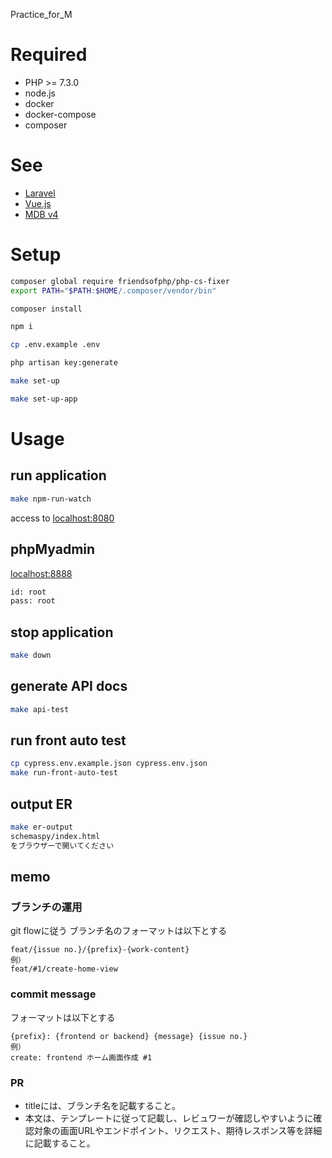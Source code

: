 Practice_for_M
# Required
- PHP >= 7.3.0
- node.js
- docker
- docker-compose
- composer
# See
- [Laravel](https://laravel.com/)
- [Vue.js](https://jp.vuejs.org/index.html)
- [MDB v4](https://mdbootstrap.com/)
# Setup
```bash
composer global require friendsofphp/php-cs-fixer
export PATH="$PATH:$HOME/.composer/vendor/bin"
```
```bash
composer install
```
```bash
npm i
```
```bash
cp .env.example .env
```
```bash
php artisan key:generate
```
```bash
make set-up
```
```bash
make set-up-app
```
# Usage
## run application
```bash
make npm-run-watch
```
access to [localhost:8080](localhost:8080)
## phpMyadmin
[localhost:8888](localhost:8888)
```bash
id: root
pass: root
```
## stop application
```bash
make down
```
## generate API docs
```bash
make api-test
```
## run front auto test
```bash
cp cypress.env.example.json cypress.env.json
make run-front-auto-test
```
## output ER
```bash
make er-output
schemaspy/index.html
をブラウザーで開いてください
```
## memo
### ブランチの運用
git flowに従う
ブランチ名のフォーマットは以下とする
```
feat/{issue no.}/{prefix}-{work-content}
例）
feat/#1/create-home-view
```
### commit message
フォーマットは以下とする
```
{prefix}: {frontend or backend} {message} {issue no.}
例）
create: frontend ホーム画面作成 #1
```
### PR
- titleには、ブランチ名を記載すること。
- 本文は、テンプレートに従って記載し、レビュワーが確認しやすいように確認対象の画面URLやエンドポイント、リクエスト、期待レスポンス等を詳細に記載すること。